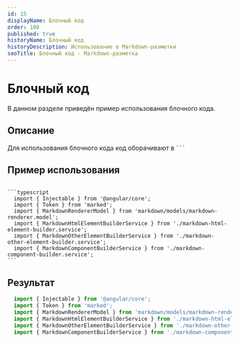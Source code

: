 ```yaml
---
id: 15
displayName: Блочный код
order: 100
published: true
historyName: Блочный код
historyDescription: Использование в Markdown-разметки
seoTitle: Блочный код - Markdown-разметка
---
```


# Блочный код
В данном разделе приведён пример использования блочного кода.


## Описание

<p>
  Для использования блочного кода код оборачивают в <code class="code-inline">```</code>
</p>


## Пример использования

<code class="block-code">
```typescript
  import { Injectable } from '@angular/core';
  import { Token } from 'marked';
  import { MarkdownRendererModel } from 'markdown/models/markdown-renderer.model';
  import { MarkdownHtmlElementBuilderService } from './markdown-html-element-builder.service';
  import { MarkdownOtherElementBuilderService } from './markdown-other-element-builder.service';
  import { MarkdownComponentBuilderService } from './markdown-component-builder.service';
```
</code>


## Результат

```typescript
  import { Injectable } from '@angular/core';
  import { Token } from 'marked';
  import { MarkdownRendererModel } from 'markdown/models/markdown-renderer.model';
  import { MarkdownHtmlElementBuilderService } from './markdown-html-element-builder.service';
  import { MarkdownOtherElementBuilderService } from './markdown-other-element-builder.service';
  import { MarkdownComponentBuilderService } from './markdown-component-builder.service';
```
